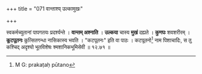+++
title = "071 वान्ताश्य् उल्कामुखः"

+++


[^१०९]:
     M G: kaṭa-

स्वकर्मच्युतानां पापगतयः प्रदर्श्यन्ते । **वान्तम् अश्नाति** । **उल्कया** चास्य **मुखं** दह्यते । **कुणपः** शवशरीरम् । **कूटपूतनः** कुत्सितगन्धा नासिकास्य भवति । "कटपूतनः" इति वा पाठः । कटपूतनो[^११०] नाम पिशाचादिः, स तु कश्चिद् अदृश्यो भूतविशेषः श्मशानिकभूमिसेवी ॥ १२.७१ ॥


[^११०]:
     M G: prakaṭaḥ pūtano